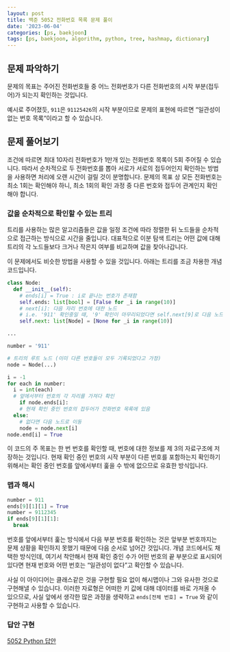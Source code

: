 ```yaml
---
layout: post
title: 백준 5052 전화번호 목록 문제 풀이
date: '2023-06-04'
categories: [ps, baekjoon]
tags: [ps, baekjoon, algorithm, python, tree, hashmap, dictionary]
---
```


## 문제 파악하기

문제의 목표는 주어진 전화번호들 중 어느 전화번호가 다른 전화번호의 시작 부분(접두어)가 되는지 확인하는 것입니다.

예시로 주어졌듯, `911`은 `91125426`의 시작 부분이므로 문제의 표현에 따르면 “일관성이 없는 번호 목록“이라고 할 수 있습니다.

## 문제 풀어보기

조건에 따르면 최대 10자리 전화번호가 1만개 있는 전화번호 목록이 5회 주어질 수 있습니다. 따라서 순차적으로 두 전화번호를 뽑아 서로가 서로의 접두어인지 확인하는 방법을 사용하면 처리에 오랜 시간이 걸릴 것이 분명합니다. 문제의 목표 상 모든 전화번호는 최소 1회는 확인해야 하니, 최소 1회의 확인 과정 중 다른 번호와 접두어 관계인지 확인해야 합니다.

### 값을 순차적으로 확인할 수 있는 트리

트리를 사용하는 많은 알고리즘들은 값을 일정 조건에 따라 정렬한 뒤 노드들을 순차적으로 접근하는 방식으로 시간을 줄입니다. 대표적으로 이분 탐색 트리는 어떤 값에 대해 트리의 각 노드들보다 크거나 작은지 여부를 비교하며 값을 찾아나갑니다.

이 문제에서도 비슷한 방법을 사용할 수 있을 것입니다. 아래는 트리를 조금 차용한 개념 코드입니다.

```python
class Node:
  def __init__(self):
    # ends[i] = True : i로 끝나는 번호가 존재함
    self.ends: list[bool] = [False for _i in range(10)]
    # next[i]: 다음 자리 번호에 대한 노드
    # i.e. '911' 확인중일 때, '9' 확인이 마무리되었다면 self.next[9]로 다음 노드 확인
    self.next: list[Node] = [None for _i in range(10)]

...

number = '911'

# 트리의 루트 노드 (이미 다른 번호들이 모두 기록되었다고 가정)
node = Node(...)

i = -1
for each in number:
  i = int(each)
  # 앞에서부터 번호의 각 자리를 가져다 확인
	if node.ends[i]:
    # 현재 확인 중인 번호의 접두어가 전화번호 목록에 있음
  else:
    # 없다면 다음 노드로 이동
    node = node.next[i]
node.end[i] = True
```

이 코드의 주 목표는 한 번 번호를 확인할 때, 번호에 대한 정보를 제 3의 자료구조에 저장하는 것입니다. 현재 확인 중인 번호의 시작 부분이 다른 번호를 포함하는지 확인하기 위해서는 확인 중인 번호를 앞에서부터 훑을 수 밖에 없으므로 유효한 방식입니다.

### 맵과 해시

```python
number = 911
ends[9][1][1] = True
number = 9112345
if ends[9][1][1]:
  break
```

번호를 앞에서부터 훑는 방식에서 다음 부분 번호를 확인하는 것은 앞부분 번호까지는 문제 상황을 확인하지 못했기 때문에 다음 순서로 넘어간 것입니다. 개념 코드에서도 채택한 방식인데, 여기서 착안해서 현재 확인 중인 수가 어떤 번호의 끝 부분으로 표시되어있다면 현재 번호와 어떤 번호는 “일관성이 없다”고 확인할 수 있습니다.

사실 이 아이디어는 클래스같은 것을 구현할 필요 없이 해시맵이나 그와 유사한 것으로 구현해낼 수 있습니다. 이러한 자료형은 어떠한 키 값에 대해 데이터를 바로 가져올 수 있으므로, 사실 앞에서 생각한 많은 과정을 생략하고 `ends[전체 번호] = True` 와 같이 구현하고 사용할 수 있습니다.


### 답안 구현
[5052 Python 답안](https://github.com/ShapeLayer/training/blob/main/tasks/online_judge/baekjoon/python/5052.py)  

